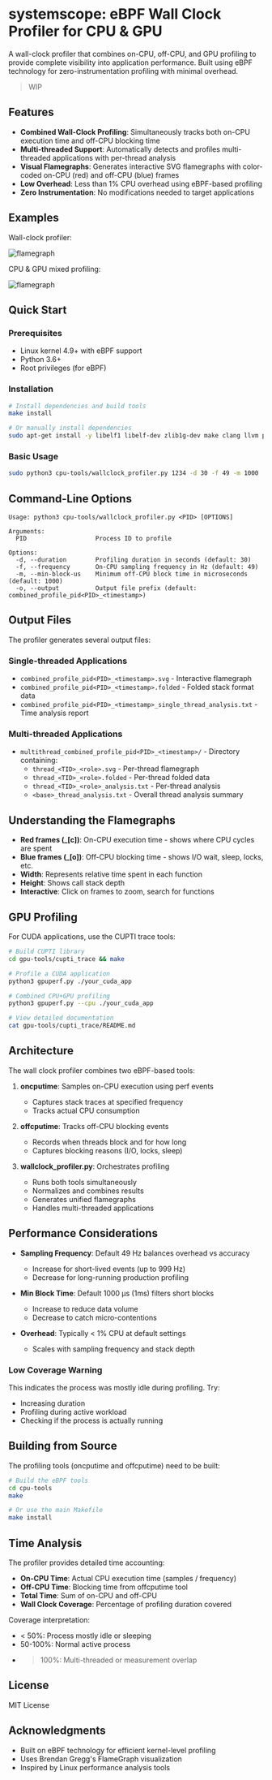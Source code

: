# systemscope: eBPF Wall Clock Profiler for CPU & GPU

A wall-clock profiler that combines on-CPU, off-CPU, and GPU profiling to provide complete visibility into application performance. Built using eBPF technology for zero-instrumentation profiling with minimal overhead.

> WIP

## Features

- **Combined Wall-Clock Profiling**: Simultaneously tracks both on-CPU execution time and off-CPU blocking time
- **Multi-threaded Support**: Automatically detects and profiles multi-threaded applications with per-thread analysis
- **Visual Flamegraphs**: Generates interactive SVG flamegraphs with color-coded on-CPU (red) and off-CPU (blue) frames
- **Low Overhead**: Less than 1% CPU overhead using eBPF-based profiling
- **Zero Instrumentation**: No modifications needed to target applications

## Examples

Wall-clock profiler:

![flamegraph](./cpu-tools/tests/example.svg)

CPU & GPU mixed profiling:

![flamegraph](./gpu-tools/test/merged_flamegraph.svg)

## Quick Start

### Prerequisites

- Linux kernel 4.9+ with eBPF support
- Python 3.6+
- Root privileges (for eBPF)

### Installation

```bash
# Install dependencies and build tools
make install

# Or manually install dependencies
sudo apt-get install -y libelf1 libelf-dev zlib1g-dev make clang llvm python3 git perl
```

### Basic Usage

```bash
sudo python3 cpu-tools/wallclock_profiler.py 1234 -d 30 -f 49 -m 1000
```

## Command-Line Options

```
Usage: python3 cpu-tools/wallclock_profiler.py <PID> [OPTIONS]

Arguments:
  PID                   Process ID to profile

Options:
  -d, --duration        Profiling duration in seconds (default: 30)
  -f, --frequency       On-CPU sampling frequency in Hz (default: 49)
  -m, --min-block-us    Minimum off-CPU block time in microseconds (default: 1000)
  -o, --output          Output file prefix (default: combined_profile_pid<PID>_<timestamp>)
```

## Output Files

The profiler generates several output files:

### Single-threaded Applications
- `combined_profile_pid<PID>_<timestamp>.svg` - Interactive flamegraph
- `combined_profile_pid<PID>_<timestamp>.folded` - Folded stack format data
- `combined_profile_pid<PID>_<timestamp>_single_thread_analysis.txt` - Time analysis report

### Multi-threaded Applications
- `multithread_combined_profile_pid<PID>_<timestamp>/` - Directory containing:
  - `thread_<TID>_<role>.svg` - Per-thread flamegraph
  - `thread_<TID>_<role>.folded` - Per-thread folded data
  - `thread_<TID>_<role>_analysis.txt` - Per-thread analysis
  - `<base>_thread_analysis.txt` - Overall thread analysis summary

## Understanding the Flamegraphs

- **Red frames (_[c])**: On-CPU execution time - shows where CPU cycles are spent
- **Blue frames (_[o])**: Off-CPU blocking time - shows I/O wait, sleep, locks, etc.
- **Width**: Represents relative time spent in each function
- **Height**: Shows call stack depth
- **Interactive**: Click on frames to zoom, search for functions






## GPU Profiling

For CUDA applications, use the CUPTI trace tools:

```bash
# Build CUPTI library
cd gpu-tools/cupti_trace && make

# Profile a CUDA application
python3 gpuperf.py ./your_cuda_app

# Combined CPU+GPU profiling
python3 gpuperf.py --cpu ./your_cuda_app

# View detailed documentation
cat gpu-tools/cupti_trace/README.md
```


## Architecture

The wall clock profiler combines two eBPF-based tools:

1. **oncputime**: Samples on-CPU execution using perf events
   - Captures stack traces at specified frequency
   - Tracks actual CPU consumption

2. **offcputime**: Tracks off-CPU blocking events
   - Records when threads block and for how long
   - Captures blocking reasons (I/O, locks, sleep)

3. **wallclock_profiler.py**: Orchestrates profiling
   - Runs both tools simultaneously
   - Normalizes and combines results
   - Generates unified flamegraphs
   - Handles multi-threaded applications

## Performance Considerations

- **Sampling Frequency**: Default 49 Hz balances overhead vs accuracy
  - Increase for short-lived events (up to 999 Hz)
  - Decrease for long-running production profiling

- **Min Block Time**: Default 1000 μs (1ms) filters short blocks
  - Increase to reduce data volume
  - Decrease to catch micro-contentions

- **Overhead**: Typically < 1% CPU at default settings
  - Scales with sampling frequency and stack depth


### Low Coverage Warning
This indicates the process was mostly idle during profiling. Try:
- Increasing duration
- Profiling during active workload
- Checking if the process is actually running

## Building from Source

The profiling tools (oncputime and offcputime) need to be built:

```bash
# Build the eBPF tools
cd cpu-tools
make

# Or use the main Makefile
make install
```

## Time Analysis

The profiler provides detailed time accounting:

- **On-CPU Time**: Actual CPU execution time (samples / frequency)
- **Off-CPU Time**: Blocking time from offcputime tool
- **Total Time**: Sum of on-CPU and off-CPU
- **Wall Clock Coverage**: Percentage of profiling duration covered

Coverage interpretation:
- < 50%: Process mostly idle or sleeping
- 50-100%: Normal active process
- > 100%: Multi-threaded or measurement overlap

## License

MIT License

## Acknowledgments

- Built on eBPF technology for efficient kernel-level profiling
- Uses Brendan Gregg's FlameGraph visualization
- Inspired by Linux performance analysis tools

